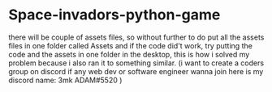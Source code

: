 # Space-invadors-python-game
there will be couple of assets files, so without further to do put all the assets files in one folder called Assets and if the code did't work, try putting the code and the assets in one folder in the desktop, this is how i solved my problem because i also ran it to something similar.
(i want to create a coders group on discord if any web dev or software engineer wanna join here is my discord name: 3mk ADAM#5520 )
